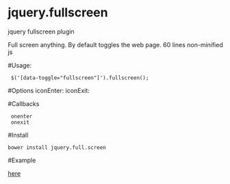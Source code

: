 # jquery.fullscreen

jquery fullscreen plugin

Full screen anything.
By default toggles the web page.
60 lines non-minified js


#Usage:

     $('[data-toggle="fullscreen"]').fullscreen();


#Options
     iconEnter:
     iconExit:

#Callbacks

     onenter
     onexit


#Install

    bower install jquery.full.screen

#Example

[here](http://p34eu.github.io/jquery.fullscreen/)

